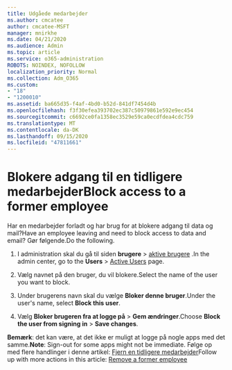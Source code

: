 ```yaml
---
title: Udgåede medarbejder
ms.author: cmcatee
author: cmcatee-MSFT
manager: mnirkhe
ms.date: 04/21/2020
ms.audience: Admin
ms.topic: article
ms.service: o365-administration
ROBOTS: NOINDEX, NOFOLLOW
localization_priority: Normal
ms.collection: Adm_O365
ms.custom:
- "18"
- "1200010"
ms.assetid: ba665d35-f4af-4bd0-b52d-841df7454d4b
ms.openlocfilehash: f3f30efea393702ec387c50979861e592e9ec454
ms.sourcegitcommit: c6692ce0fa1358ec3529e59ca0ecdfdea4cdc759
ms.translationtype: MT
ms.contentlocale: da-DK
ms.lasthandoff: 09/15/2020
ms.locfileid: "47811661"
---
```

# <a name="block-access-to-a-former-employee"></a><span data-ttu-id="a969d-102">Blokere adgang til en tidligere medarbejder</span><span class="sxs-lookup"><span data-stu-id="a969d-102">Block access to a former employee</span></span>

<span data-ttu-id="a969d-103">Har en medarbejder forladt og har brug for at blokere adgang til data og mail?</span><span class="sxs-lookup"><span data-stu-id="a969d-103">Have an employee leaving and need to block access to data and email?</span></span> <span data-ttu-id="a969d-104">Gør følgende.</span><span class="sxs-lookup"><span data-stu-id="a969d-104">Do the following.</span></span>
  
1. <span data-ttu-id="a969d-105">I administration skal du gå til siden **brugere** \> [aktive brugere](https://go.microsoft.com/fwlink/p/?linkid=834822) .</span><span class="sxs-lookup"><span data-stu-id="a969d-105">In the admin center, go to the **Users** \> [Active Users](https://go.microsoft.com/fwlink/p/?linkid=834822) page.</span></span>

2. <span data-ttu-id="a969d-106">Vælg navnet på den bruger, du vil blokere.</span><span class="sxs-lookup"><span data-stu-id="a969d-106">Select the name of the user you want to block.</span></span>

3. <span data-ttu-id="a969d-107">Under brugerens navn skal du vælge **Bloker denne bruger**.</span><span class="sxs-lookup"><span data-stu-id="a969d-107">Under the user's name, select **Block this user**.</span></span>

4. <span data-ttu-id="a969d-108">Vælg **Bloker brugeren fra at logge på** \> **Gem ændringer**.</span><span class="sxs-lookup"><span data-stu-id="a969d-108">Choose **Block the user from signing in** \> **Save changes**.</span></span>

<span data-ttu-id="a969d-109">**Bemærk**: det kan være, at det ikke er muligt at logge på nogle apps med det samme.</span><span class="sxs-lookup"><span data-stu-id="a969d-109">**Note**: Sign-out for some apps might not be immediate.</span></span> <span data-ttu-id="a969d-110">Følge op med flere handlinger i denne artikel: [Fjern en tidligere medarbejder](https://docs.microsoft.com/microsoft-365/admin/add-users/remove-former-employee)</span><span class="sxs-lookup"><span data-stu-id="a969d-110">Follow up with more actions in this article: [Remove a former employee](https://docs.microsoft.com/microsoft-365/admin/add-users/remove-former-employee)</span></span>
